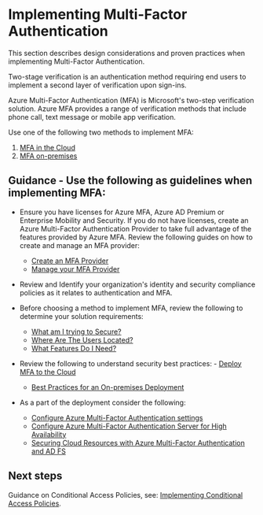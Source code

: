 # Implementing Multi-Factor Authentication

This section describes design considerations and proven practices when implementing Multi-Factor Authentication.

Two-stage verification is an authentication method requiring end users to implement a second layer of verification upon sign-ins. 

Azure Multi-Factor Authentication (MFA) is Microsoft's two-step verification solution. Azure MFA provides a range of verification methods that include phone call, text message or mobile app verification.

Use one of the following two methods to implement MFA:
	
   1. [MFA in the Cloud](https://docs.microsoft.com/en-us/azure/active-directory/authentication/howto-mfa-getstarted)
   2. [MFA on-premises](https://docs.microsoft.com/en-us/azure/active-directory/authentication/howto-mfaserver-deploy)



## Guidance - Use the following as guidelines when implementing MFA:

   - Ensure you have licenses for Azure MFA, Azure AD Premium or Enterprise Mobility and Security. If you do not have licenses, create an Azure Multi-Factor Authentication Provider to take full advantage of the features provided by Azure MFA. Review  the following guides on how to create and manage an MFA provider: 
        -  [Create an MFA Provider](https://docs.microsoft.com/en-us/azure/active-directory/authentication/concept-mfa-authprovider#create-an-mfa-provider) 
        -  [Manage your MFA Provider](https://docs.microsoft.com/en-us/azure/active-directory/authentication/concept-mfa-authprovider#manage-your-mfa-provider)
	
   - Review and Identify your organization's identity and security compliance policies as it relates to authentication and MFA.

   - Before choosing a method to implement MFA, review the following to determine your solution requirements:
	 - [What am I trying to Secure?](https://docs.microsoft.com/en-us/azure/active-directory/authentication/concept-mfa-whichversion#what-am-i-trying-to-secure)
	 - [Where Are The Users Located?](https://docs.microsoft.com/en-us/azure/active-directory/authentication/concept-mfa-whichversion#where-are-the-users-located)
	 - [What Features Do I Need?](https://docs.microsoft.com/en-us/azure/active-directory/authentication/concept-mfa-whichversion#what-features-do-i-need)
	
   - Review the following to understand security best practices:
         - [Deploy MFA to the Cloud]((https://docs.microsoft.com/en-us/azure/active-directory/authentication/howto-mfa-getstarted))
	 - [Best Practices for an On-premises Deployment](https://docs.microsoft.com/en-us/azure/active-directory/authentication/multi-factor-authentication-security-best-practices#best-practices-for-an-on-premises-deployment)
		
   - As a part of the deployment consider the following:
	 - [Configure Azure Multi-Factor Authentication settings](https://docs.microsoft.com/en-us/azure/active-directory/authentication/howto-mfa-mfasettings)
	 - [Configure Azure Multi-Factor Authentication Server for High Availability](https://docs.microsoft.com/en-us/azure/active-directory/authentication/howto-mfaserver-deploy-ha)
	 - [Securing Cloud Resources with Azure Multi-Factor Authentication and AD FS](https://docs.microsoft.com/en-us/azure/active-directory/authentication/howto-mfa-adfs)


## Next steps

Guidance on Conditional Access Policies, see: [Implementing Conditional Access Policies](3.2.3-Implementing-Conditional-Access-Policies.md). 

